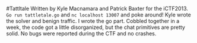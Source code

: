 #Tattltale
Written by Kyle Macnamara and Patrick Baxter for the iCTF2013. `Go run
tattletale.go` and `nc localhost 13007` and poke around! Kyle wrote the solver
and benign traffic. I wrote the go part. Cobbled together in a week, the code
got a little disorganized, but the chat primitives are pretty solid. No
bugs were reported during the CTF and no crashes.
